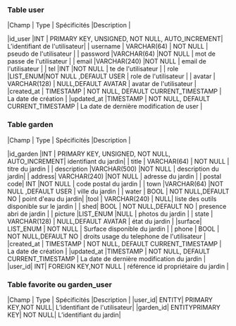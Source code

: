 ### Table user

|Champ  | Type | Spécificités |Description |

|id_user |INT  | PRIMARY KEY, UNSIGNED, NOT NULL, AUTO_INCREMENT| L’identifiant de l'utilisateur|
| username | VARCHAR(64) | NOT NULL | pseudo de l'utilisateur |
| password |VARCHAR(64)  |NOT NULL  | mot de passe de l'utilisateur |
| email |VARCHAR(240)  |NOT NULL  | email de l'utilisateur |
| tel |INT  |NOT NULL  | te de l'utilisateur |
| role |LIST_ENUM|NOT NULL ,DEFAULT USER  | role de l'utilisateur  |
| avatar | VARCHAR(128) | NULL,DEFAULT AVATAR | avatar  de l'utilisateur |
|created_at | TIMESTAMP | NOT NULL, DEFAULT CURRENT_TIMESTAMP | La date de création |
|updated_at |TIMESTAMP  | NOT NULL, DEFAULT CURRENT_TIMESTAMP | La date de dernière modification de user |

 ### Table garden

|Champ  | Type | Spécificités |Description |

|id_garden |INT  | PRIMARY KEY, UNSIGNED, NOT NULL, AUTO_INCREMENT| identifiant du jardin|
| title | VARCHAR(64) | NOT NULL | titre du jardin |
| description |VARCHAR(500)  |NOT NULL  | description du jardin|
| address| VARCHAR(240)  |NOT NULL  | adresse du jardin |
| postal code| INT  |NOT NULL  | code postal du jardin |
| town |VARCHAR(64)  |NOT NULL ,DEFAULT USER  | ville du jardin  |
| water | BOOL | NOT NULL,DEFAULT NO | point d'eau du jardin|
|tool | VARCHAR(240) |  NULL| liste des outils disponible sur le jardin |
| shed| BOOL | NOT NULL,DEFAULT NO | presence abri de jardin  |
| picture |LIST_ENUM |NULL  | photos du jardin  |
| state | VARCHAR(128) | NULL,DEFAULT AVATAR | état du jardin |
|surface| LIST_ENUM | NOT NULL | Surface disponible du jardin |
| phone | BOOL | NOT NULL,DEFAULT NO | droits usage du telephone de l'utilisateur |
|created_at | TIMESTAMP | NOT NULL, DEFAULT CURRENT_TIMESTAMP | La date de création |
|updated_at |TIMESTAMP  | NOT NULL, DEFAULT CURRENT_TIMESTAMP | La date de dernière modification du jardin |
|user_id| INT| FOREIGN KEY,NOT NULL | référence id propriétaire du jardin |

 ### Table favorite ou garden_user

|Champ  | Type | Spécificités |Description |
|user_id| ENTITY| PRIMARY KEY,NOT NULL| L’identifiant de l'utilisateur|
|garden_id| ENTITYPRIMARY KEY| NOT NULL| L’identifiant du jardin|
<!--stackedit_data:
eyJoaXN0b3J5IjpbNzA4NzE4NjkyLC0xMjc5NDA5MzQzLDY0Nz
YwMzkyLDIxMjE5NTA3ODgsLTEzMzMxNTY4MDAsLTUzNzI2NzY0
NSwxMDU4NTA3ODY2LC04MzI1NTcyMDVdfQ==
-->